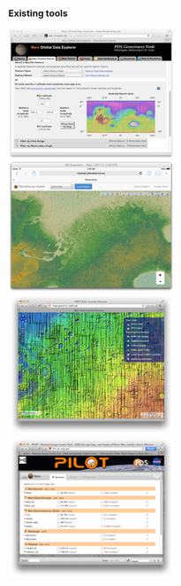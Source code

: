 ### Existing tools

<div class="row">

<div class="col-xs-6">
<a href="slides/images/ode.png" data-lightbox="image-1">
 <img src="slides/images/ode.png" width="300px">
</a>
</div>

<div class="col-xs-6">
<a href="slides/images/touch-client.png" data-lightbox="image-1">
 <img src="slides/images/touch-client.png" width="300px">
</a>
</div>

</div>

<div class="row">

<div class="col-xs-6">
<a href="slides/images/fu.png" data-lightbox="image-1">
 <img src="slides/images/fu.png" width="300px">
</a>
</div>

<div class="col-xs-6">
<a href="slides/images/pilot.png" data-lightbox="image-1">
 <img src="slides/images/pilot.png" width="300px">
</a>
</div>
